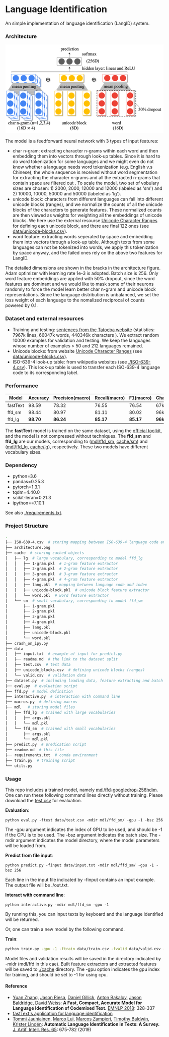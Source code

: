 # Language Identification

An simple implementation of language identification (LangID) system.

### Architecture

![architecture](./architecture.png)

The model is a feedforward neural network with 3 types of input features:

- char n-gram: extracting character n-grams within each word and then embedding them into vectors through look-up tables. Since it is hard to do word tokenization for some languages and we might even do not know whether a language needs word tokenization (e.g. English v.s Chinese),  the whole sequence is received without word segmentation for extracting the character n-grams  and all the extracted n-grams that contain space are filtered out . To scale the model, two set of vobulary sizes are chosen: 1) 2000, 2000, 12000 and 12000 (labeled as 'sm') and 2) 10000, 10000, 50000 and 50000 (labeled as 'lg').
- unicode block: characters from different languages can fall into different unicode blocks (ranges), and we normalize the counts of all the unicode blocks of the characters to generate features. These normalized counts are then viewed as weights for weighting all the embeddings of unicode blocks. We here use the  external resourse [Unicode Character Ranges](https://www.ling.upenn.edu/courses/Spring_2003/ling538/UnicodeRanges.html) for defining each unicode block, and there are final 122 ones (see [data/unicode-blocks.csv](data/unicode-blocks.csv)).
- word feature: extracting words seperated by space and embedding them into vectors through a look-up table. Although texts from some languages can not be tokenized into words, we apply this tokenization by space anyway, and the failed ones rely on the above two features for LangID.

The detailed dimensions are shown in the bracks in the architecture figure. Adam optimizer with learning rate 1e-3 is adopted. Batch size is 256. Only word feature embeddings are applied with 50% dropout, since the word features are dominant and we would like to mask some of their neurons randomly to force the model learn better char n-gram and unicode block representations. Since the language distribution is unbalanced, we set the loss weight of each language to the nomalized reciprocal of counts powered by 0.1.

### Dataset and external resources

- Training and testing: [sentences from the Tatoeba website](http://downloads.tatoeba.org/exports/sentences.tar.bz2) (statistics: 7967k lines, 66047k words, 440346k characters ). We extract random 10000 examples for validation and testing. We keep the languages whose number of examples > 50 and 212 languages remained. 
- Unicode blocks: from website [Unicode Character Ranges](https://www.ling.upenn.edu/courses/Spring_2003/ling538/UnicodeRanges.html) (see [data/unicode-blocks.csv](data/unicode-blocks.csv)).
- ISO-639-4 look-up table: from wikipedia websites (see [./ISO-639-4.csv](./ISO-639-4.csv)). This look-up table is used to transfer each ISO-639-4 language code to its corresponding label.

### Performance

| Model    | Accuracy  | Precision(macro) | Recall(macro) | F1(macro) | Char/sec | Size/MB |
| -------- | --------- | ---------------- | ------------- | --------- | -------- | ------- |
| fastText | 98.59     | 78.32            | 76.55         | 76.54     | 67k      | 339.3   |
| ffd_sm   | 98.44     | 80.97            | 81.11         | 80.02     | 96k      | **3.1** |
| ffd_lg   | **98.70** | **86.24**        | **85.17**     | **85.17** | **96k**  | 12.2    |

The **fastText** model is trained on the same dataset, using the [official toolkit](https://fasttext.cc/blog/2017/10/02/blog-post.html), and the model is not compressed without techniques. The **ffd_sm** and **ffd_lg** are our models, corresponding to ([mdl/ffd_sm](mdl/ffd_sm), [cache/sm](cache/sm)) and ([mdl/ffd_lg](mdl/ffd_lg), [cache/lg](cache/lg)), respectively. These two models have different vocabulary sizes.

### Dependency

- python=3.6
- pandas=0.25.3
- pytorch=1.3.1
- tqdm=4.40.0
- scikit-leran=0.21.3
- ipython==7.10.1

See also [./requirements.txt](./requirements.txt).

### Project Structure

```bash
.
├── ISO-639-4.csv  # storing mapping between ISO-639-4 language code and label
├── architecture.png 
├── cache  # storing cached objects
│   ├── lg  # large vocabulary, corresponding to model ffd_lg
│   │   ├── 1-gram.pkl  # 1-gram feature extractor
│   │   ├── 2-gram.pkl  # 2-gram feature extractor
│   │   ├── 3-gram.pkl  # 3-gram feature extractor
│   │   ├── 4-gram.pkl  # 4-gram feature extractor
│   │   ├── lang.pkl  # mapping between language code and index
│   │   ├── unicode-block.pkl  # unicode block feature extractor 
│   │   └── word.pkl  # word feature extractor
│   └── sm  # small vocabulary, corresponding to model ffd_sm
│       ├── 1-gram.pkl
│       ├── 2-gram.pkl
│       ├── 3-gram.pkl
│       ├── 4-gram.pkl
│       ├── lang.pkl
│       ├── unicode-block.pkl
│       └── word.pkl
├── crash_on_ipy.py
├── data
│   ├── input.txt  # example of input for predict.py
│   ├── readme.md  # the link to the dataset split
│   ├── test.csv  # test data
│   ├── unicode_blocks.csv  # defining unicode blocks (ranges)
│   └── valid.csv  # validation data
├── dataset.py  # including loading data, feature extracting and batch building
├── eval.py  # evaluation script
├── ffd.py  # model definition
├── interactive.py  # interaction with command line
├── macros.py  # defining macros
├── mdl   # storing model files
│   ├── ffd_lg  # trained with large vocabularies
│   │   ├── args.pkl
│   │   └── mdl.pkl
│   └── ffd_sm  # trained with small vocabularies
│       ├── args.pkl
│       └── mdl.pkl
├── predict.py  # predication script
├── readme.md  # this file
├── requirements.txt  # conda environment
├── train.py  # training script
└── utils.py
```

### Usage

This repo includes a trained model, namely [mdl/ffd-googledrop-256hdim](mdl/ffd-googledrop-256hdim). One can run these following command lines directly without training. Please download the [test.csv](https://drive.google.com/drive/u/0/folders/1h07FoRfCGq4ZI22lUmRw4RyaApKRMHYH) for evaluation.

**Evaluation**:

```shell
python eval.py -ftest data/test.csv -mdir mdl/ffd_sm/ -gpu -1 -bsz 256
```

The -gpu argument indicates the index of GPU to be used, and should be -1 if the CPU is to be used. The -bsz argument indicates the batch size. The -mdir argument indicates the model directory, where the model parameters will be loaded from.

**Predict from file input**:

```shell
python predict.py -finput data/input.txt -mdir mdl/ffd_sm/ -gpu -1 -bsz 256
```

Each line in the input file indicated by -finput contains an input example. The output file will be ./out.txt.

**Interact with command line**:

```shell
python interactive.py -mdir mdl/ffd_sm -gpu -1
```

By running this, you can input texts by keyboard and the language identified will be returned.

Or, one can train a new model by the following command.

**Train**: 

```bash
python train.py -gpu -1 -ftrain data/train.csv -fvalid data/valid.csv -ftest data/test.csv -mdir mdl/new_model_dir_name -nepoches 4 -cdir cache/sm -vsizes 2000 2000 12000 12000 12000
```

Model files and validation results will be saved in the directory indicated by -midr (mdl/ffd in this cae). Built feature extractors and extracted features will be saved to [./cache](./cache) directory.  The -gpu option indicates the gpu index for training, and should be set to -1 for using cpu. 

#### Reference

- [Yuan Zhang](https://dblp.org/pers/hd/z/Zhang:Yuan), [Jason Riesa](https://dblp.org/pers/hd/r/Riesa:Jason), [Daniel Gillick](https://dblp.org/pers/hd/g/Gillick:Daniel), [Anton Bakalov](https://dblp.org/pers/hd/b/Bakalov:Anton), [Jason Baldridge](https://dblp.org/pers/hd/b/Baldridge:Jason), [David Weiss](https://dblp.org/pers/hd/w/Weiss:David):
  **A Fast, Compact, Accurate Model for Language Identification of Codemixed Text.** [EMNLP 2018](https://dblp.org/db/conf/emnlp/emnlp2018.html#ZhangRGBBW18): 328-337
- [fastText's application for language identification](https://fasttext.cc/blog/2017/10/02/blog-post.html)
- [Tommi Jauhiainen](https://dblp.org/pers/hd/j/Jauhiainen:Tommi), [Marco Lui](https://dblp.org/pers/hd/l/Lui:Marco), [Marcos Zampieri](https://dblp.org/pers/hd/z/Zampieri:Marcos), [Timothy Baldwin](https://dblp.org/pers/hd/b/Baldwin:Timothy), [Krister Lindén](https://dblp.org/pers/hd/l/Lind=eacute=n:Krister):
  **Automatic Language Identification in Texts: A Survey.** [J. Artif. Intell. Res. 65](https://dblp.org/db/journals/jair/jair65.html#JauhiainenLZBL19): 675-782 (2019)









